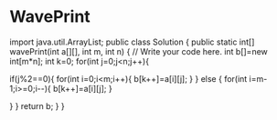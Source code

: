 # WavePrint
import java.util.ArrayList;
public class Solution {
	public static int[] wavePrint(int a[][], int m, int n) {
		// Write your code here.
    int b[]=new int[m*n];
        int k=0;
        for(int j=0;j<n;j++){
            
if(j%2==0){
   for(int i=0;i<m;i++){
b[k++]=a[i][j];
   }
}
else
{
     for(int i=m-1;i>=0;i--){
b[k++]=a[i][j];
   }
    
}
        }
        return b;
	}
}


